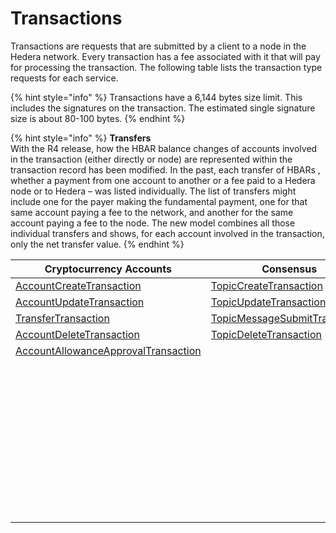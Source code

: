 # Transactions

Transactions are requests that are submitted by a client to a node in the Hedera network. Every transaction has a fee associated with it that will pay for processing the transaction. The following table lists the transaction type requests for each service.

{% hint style="info" %}
Transactions have a 6,144 bytes size limit. This includes the signatures on the transaction. The estimated single signature size is about 80-100 bytes.
{% endhint %}

{% hint style="info" %}
**Transfers**\
With the R4 release, how the HBAR balance changes of accounts involved in the transaction (either directly or node) are represented within the transaction record has been modified. In the past, each transfer of HBARs , whether a payment from one account to another or a fee paid to a Hedera node or to Hedera – was listed individually. The list of transfers might include one for the payer making the fundamental payment, one for that same account paying a fee to the network, and another for the same account paying a fee to the node. The new model combines all those individual transfers and shows, for each account involved in the transaction, only the net transfer value.
{% endhint %}

| Cryptocurrency Accounts                                                                        | Consensus                                                                            | Tokens                                                                                         | File Service                                                            | Smart Contracts                                                                       |
| ---------------------------------------------------------------------------------------------- | ------------------------------------------------------------------------------------ | ---------------------------------------------------------------------------------------------- | ----------------------------------------------------------------------- | ------------------------------------------------------------------------------------- |
| [AccountCreateTransaction](../../../sdks/accounts-and-hbar/create-an-account.md)               | [TopicCreateTransaction](../../../sdks/consensus-service/create-a-topic.md)          | [TokenCreateTransaction](../../../sdks/token-service/define-a-token.md)                        | [FileCreateTransaction](../../../sdks/file-service/create-a-file.md)    | [ContractCreateTransaction](../../../sdks/smart-contracts/create-a-smart-contract.md) |
| [AccountUpdateTransaction](../../../sdks/accounts-and-hbar/update-an-account.md)               | [TopicUpdateTransaction](../../../sdks/consensus-service/update-a-topic.md)          | [TokenUpdateTransaction](../../../sdks/token-service/update-a-token.md)                        | [FileAppendTransaction](../../../sdks/file-service/append-to-a-file.md) | [ContractUpdateTransaction](../../../sdks/smart-contracts/update-a-smart-contract.md) |
| [TransferTransaction](../../../sdks/accounts-and-hbar/transfer-cryptocurrency.md)              | [TopicMessageSubmitTransaction](../../../sdks/consensus-service/submit-a-message.md) | [TokenDeleteTransaction](../../../sdks/token-service/delete-a-token.md)                        | [FileUpdateTransaction](../../../sdks/file-service/update-a-file.md)    | [ContractDeleteTransaction](../../../sdks/smart-contracts/delete-a-smart-contract.md) |
| [AccountDeleteTransaction](../../../sdks/accounts-and-hbar/delete-an-account.md)               | [TopicDeleteTransaction](../../../sdks/consensus-service/delete-a-topic.md)          | [TokenAssociateTransaction](../../../sdks/token-service/associate-tokens-to-an-account.md)     | [FileDeleteTransaction](../../../sdks/file-service/delete-a-file.md)    | [EthereumTransaction](../../../sdks/smart-contracts/ethereum-transaction.md)          |
| [AccountAllowanceApprovalTransaction](../../../sdks/accounts-and-hbar/approve-an-allowance.md) |                                                                                      | [TokenDissociateTransaction](../../../sdks/token-service/dissociate-tokens-from-an-account.md) |                                                                         |                                                                                       |
|                                                                                                |                                                                                      | [TokenMintTransaction](../../../sdks/token-service/mint-a-token.md)                            |                                                                         |                                                                                       |
|                                                                                                |                                                                                      | [TokenBurnTransaction](../../../sdks/token-service/burn-a-token.md)                            |                                                                         |                                                                                       |
|                                                                                                |                                                                                      | [TokenFreezeTransaction](../../../sdks/token-service/freeze-an-account.md)                     |                                                                         |                                                                                       |
|                                                                                                |                                                                                      | [TokenFeeScheduleUpdateTransaction](../../../sdks/token-service/update-a-fee-schedule.md)      |                                                                         |                                                                                       |
|                                                                                                |                                                                                      | [TokenUnfreezeTransaction](../../../sdks/token-service/unfreeze-an-account.md)                 |                                                                         |                                                                                       |
|                                                                                                |                                                                                      | [TokenGrantKycTransaction](../../../sdks/token-service/enable-kyc-account-flag.md)             |                                                                         |                                                                                       |
|                                                                                                |                                                                                      | [TokenRevokeKycTransaction](../../../sdks/token-service/disable-kyc-account-flag.md)           |                                                                         |                                                                                       |
|                                                                                                |                                                                                      | [TokenPauseTransaction](../../../sdks/token-service/pause-a-token.md)                          |                                                                         |                                                                                       |
|                                                                                                |                                                                                      | [TokenUnpauseTransaction](../../../sdks/token-service/unpause-a-token.md)                      |                                                                         |                                                                                       |
|                                                                                                |                                                                                      | [TokenWipeTransaction](../../../sdks/token-service/wipe-a-token.md)                            |                                                                         |                                                                                       |
